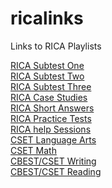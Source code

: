 # ricalinks
Links to RICA Playlists

[RICA Subtest One](https://youtube.com/playlist?list=PLqtE950p5U00ZOQNBrwHZiQ8nNMh0jh2l)<br />
[RICA Subtest Two](https://youtube.com/playlist?list=PLqtE950p5U014dxGmGn9_TyWsI38OjOYA)<br />
[RICA Subtest Three](https://youtube.com/playlist?list=PLqtE950p5U01iuPxWmnotSGvASQ889_0f)<br />
[RICA Case Studies](https://youtube.com/playlist?list=PLqtE950p5U021f4sfABXQpi26ZNuWuAqH)<br />
[RICA Short Answers](https://youtube.com/playlist?list=PLqtE950p5U00JkXFbzUkloBHtFeMCT7KW)<br />
[RICA Practice Tests](https://youtube.com/playlist?list=PLqtE950p5U03B3etj5iih1xl3XsakvXCm)<br />
[RICA help Sessions](https://youtube.com/playlist?list=PLqtE950p5U0300YlAeGC4-MORy4I1bClT)<br />
[CSET Language Arts](https://www.youtube.com/playlist?list=PLqtE950p5U03rxVdHKL67uEw2QUq6NMbI)<br />
[CSET Math](https://youtube.com/playlist?list=PLqtE950p5U00ffRyIrytww81ZEC4veY66)<br />
[CBEST/CSET Writing](https://www.youtube.com/playlist?list=PL54CA0C8AF85F2857)<br />
[CBEST/CSET Reading](https://www.youtube.com/playlist?list=PL54CA0C8AF85F2857)
